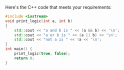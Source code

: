  Here's the C++ code that meets your requirements:
```cpp
#include <iostream>
void print_logic(int a, int b)
{
    std::cout << "a and b is " << (a && b) << '\n';
    std::cout << "a or b is " << (a || b) << '\n';
    std::cout << "not a is " << !a << '\n';
}
int main() {
    print_logic(true, false);
    return 0;
}
```
